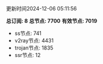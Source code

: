 更新时间2024-12-06 05:11:56

**总订阅: 8**
**总节点: 7700**
**有效节点: 7019**
- ss节点: 741
- v2ray节点: 4431
- trojan节点: 1835
- ssr节点: 12
